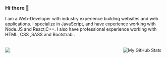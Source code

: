 ### Hi there 👋
I am a Web-Developer with industry experience building websites and web applications. I specialize in JavaScript, and have experience working with Node.JS and React,C++. I also have professional experience working with HTML, CSS ,SASS and Bootstrab . <br/><br/><br/>
<img align="left" src="https://github-readme-stats.vercel.app/api/top-langs/?username=HD111995&theme=<THEME_NAME>">
  <img align="right" src="https://github-readme-stats.vercel.app/api?username=HD111995&show_icons=true&line_height=27&count_private=true&title_color=ffffff&text_color=c9cacc&icon_color=2bbc8a&bg_color=1d1f21" alt="My GitHub Stats" />

